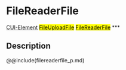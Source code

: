 # FileReaderFile
<span class="inheritance">
<a href="#Documentation/core/element">CUI-Element</a>
<a class="inheritance" href="#Documentation/elements/fileupload/fileuploadfile"><mark>FileUploadFile</mark></a>
<a class="inheritance" href="#Documentation/elements/fileupload/fileReaderfile"><mark>FileReaderFile</mark></a>
</span>
***

## Description


@@include(filereaderfile_p.md)
